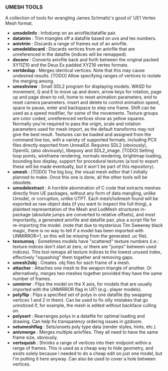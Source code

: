 ### UMESH TOOLS

A collection of tools for wrangling James Schmaltz's good ol' UE1 Vertex Mesh
format.

- **umodelinfo** : Infodump on an anivfile/datafile pair.
- **datatrim** : Trim triangles off a datafile based on uvs and tex numbers.
- **anivtrim** : Discards a range of frames out of an anivfile.
- **umodeldiscard** : Discards vertices from an anivfile that are unreferenced
  in the datafile (indices will be remapped).
- **dxconv** : Converts anivfile back and forth between the original packed
  XY11Z10 and the Deus Ex padded XYZ16 vertex formats.
- **vertdedup** : Merges identical vertices. Note that this may cause undesired
  results. [TODO] Allow specifying ranges of vertices to isolate the merging
  among.
- **umeshview** : Small SDL2 program for displaying models. WASD for movement,
  Q and E to move up and down, arrow keys for rotation, page up and page down
  to roll, home to reset animation parameters, end to reset camera parameters.
  insert and delete to control animation speed, space to pause, enter and
  backspace to step one frame. Shift can be used as a speed modifier, for some
  of the movements. Texture groups are color coded, unreferenced vertices show
  as yellow squares. Normally you're required to pass the origin, scale and
  rotation parameters used for mesh import, as the default transforms may not
  give the best result. Textures can be loaded and assigned from the command
  line too, with a variety of supported formats, including PCX files directly
  exported from UnrealEd. Requires SDL2 (obviously), OpenGL (also obviously),
  libepoxy and SDL2_image. [TODO] Setting loop points, wireframe rendering,
  normals rendering, brightmap loading, bounding box display, support for
  procedural textures (a tool to export these will be made eventually, but it
  won't be part of this repository).
- **umesh** : [TODO] The big boy, the visual mesh editor that I initially
  planned to make. Once this one is done, all the other tools will be obsolete.
- **umodelextract** : A horrible abomination of C code that extracts meshes
  directly from UE packages, without any form of data mangling, unlike Umodel,
  or corruption, unlike UTPT. Each mesh/lodmesh found will be exported as raw
  object data (if you want to inspect the full thing), a plaintext
  representation of the Mesh and LodMesh structures in-package (absolute jumps
  are converted to relative offsets), and most importantly, a generated
  anivfile and datafile pair, plus a script file for re-importing the model.
  (note that due to mysterious Tim Sweeney black magic, there is no way to
  tell if a model has been imported with UNMIRROR=1, so this will be missing
  from the generated .uc file).
- **texnumsq** : Sometimes models have "scattered" texture numbers (i.e.:
  texture indices don't start at zero, or there are "jumps" between used
  indices). This tool remaps all texture indices to the lowest unused index,
  effectively "squashing" them together and removing gaps.
- **umesh2obj** : Creates .obj files for each frame of a mesh.
- **attacher** : Attaches one mesh to the weapon triangle of another. Or
  alternatively, merges two meshes together provided they have the same number
  of frames.
- **unmirror** : Flips the model on the X axis, for models that are usually
  imported with the UNMIRROR flag in UE1 (e.g.: player models).
- **polyflip** : Flips a specified set of polys in one datafile (by swapping
  vertices 1 and 2 in them). Can be used to fix silly mistakes that go
  unnoticed if, for example, the mesh is edited without backface culling on.
- **polysort** : Rearranges polys in a datafile for optimal loading and
  drawing. Can help fix transparency ordering issues in gzdoom.
- **setumeshflag** : Sets/unsets poly type data (render styles, hints, etc.).
- **anivmerge** : Merges multiple anivfiles. They all need to have the same
  frame size, obviously.
- **vertsquish** : Shrinks a range of vertices into their midpoint within a
  range of frames. This is used as a cheap way to hide geometry, and exists
  solely because I needed to do a cheap edit on just one model, but I'm putting
  it here anyway. Can also be used to cover a hole between vertices.
